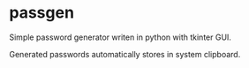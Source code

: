 passgen
=======

Simple password generator writen in python with tkinter GUI.

Generated passwords automatically stores in system clipboard.
